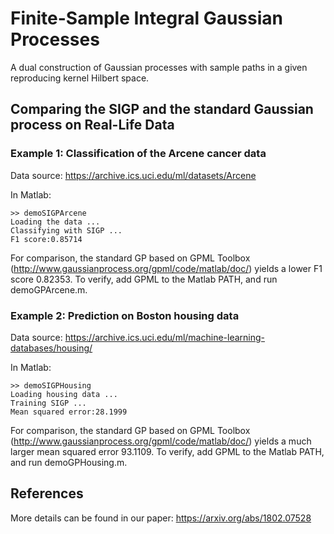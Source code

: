 # Finite-Sample Integral Gaussian Processes
A dual construction of Gaussian processes with sample paths in a given reproducing kernel Hilbert space.

## Comparing the SIGP and the standard Gaussian process on Real-Life Data
### Example 1: Classification of the Arcene cancer data
Data source: https://archive.ics.uci.edu/ml/datasets/Arcene

In Matlab:
```
>> demoSIGPArcene
Loading the data ...
Classifying with SIGP ...
F1 score:0.85714
```

For comparison, the standard GP based on GPML Toolbox (http://www.gaussianprocess.org/gpml/code/matlab/doc/) yields a lower F1 score 0.82353. To verify, add GPML to the Matlab PATH, and run demoGPArcene.m. 

### Example 2: Prediction on Boston housing data 
Data source: https://archive.ics.uci.edu/ml/machine-learning-databases/housing/

In Matlab:
```
>> demoSIGPHousing
Loading housing data ...
Training SIGP ...
Mean squared error:28.1999
```

For comparison, the standard GP based on GPML Toolbox (http://www.gaussianprocess.org/gpml/code/matlab/doc/) yields a much larger mean squared error 93.1109. To verify, add GPML to the Matlab PATH, and run demoGPHousing.m. 


## References
More details can be found in our paper: https://arxiv.org/abs/1802.07528
